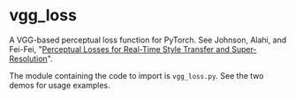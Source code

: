 vgg_loss
========

A VGG-based perceptual loss function for PyTorch. See Johnson, Alahi, and Fei-Fei, "[Perceptual Losses for Real-Time Style Transfer and Super-Resolution](https://arxiv.org/abs/1603.08155)".

The module containing the code to import is `vgg_loss.py`. See the two demos for usage examples.
